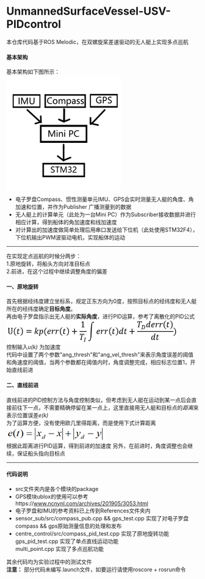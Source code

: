 # UnmannedSurfaceVessel-USV-PIDcontrol
本仓库代码基于ROS Melodic，在双螺旋桨差速驱动的无人艇上实现多点巡航

#### 基本架构
基本架构如下图所示：  
 <img src="https://github.com/KeenRunner/UnmannedSurfaceVessel-USV-PIDcontrol/blob/master/References/structure.png?raw=true" 
 width = "300" height = "300" align=center />  
+ 电子罗盘Compass、惯性测量单元IMU、GPS会实时测量无人艇的角度、角加速和位置，并作为Publisher 广播测量到的数据  
+ 无人艇上的计算单元（此处为一台Mini PC）作为Subscriber接收数据并进行相应计算，得到船体的角加速度和线加速度  
+ 对计算出的加速度做简单处理后用串口发送给下位机（此处使用STM32F4），下位机输出PWM波驱动电机，实现船体的运动  
***
在实现定点巡航的时候分两步：  
 1.原地旋转，将船头方向对准目标点  
 2.前进，在这个过程中继续调整角度的偏差  

#### 一、原地旋转
首先根据经纬度建立坐标系，规定正东方向为0度，按照目标点的经纬度和无人艇所在的经纬度确定**目标角度**。  
再由电子罗盘指示出无人艇的**实际角度**，进行PID运算，参考了离散化的PID公式  
<img src="https://github.com/KeenRunner/UnmannedSurfaceVessel-USV-PIDcontrol/blob/master/References/formula1.png" 
 width = "450" height = "60" align=center />  
控制输入*u(k)* 为加速度  
代码中设置了两个参数"ang_thresh"和"ang_vel_thresh"来表示角度误差的阈值和角速度的阈值，当两个参数都在阈值内时，角度调整完成，相应标志位置1，开始直线前进

#### 二、直线前进
直线前进的PID控制方法与角度控制类似，但考虑到无人艇在运动到某一点后会直接前往下一点，不需要精确停留在某一点上，这里直接用无人艇和目标点的*距离*来表示位置误差*e(k)*   
为了运算方便，没有使用欧几里得距离，而是使用下式计算距离  
 <img src="https://github.com/KeenRunner/UnmannedSurfaceVessel-USV-PIDcontrol/blob/master/References/formula2.png" 
     width = "260" height = "40" align=center />  
 根据此距离进行PID运算，得到前进的加速度
 另外，在前进时，角度调整也会继续，保证船头指向目标点  
***
#### 代码说明
+ src文件夹内是各个模块的package  
+ GPS模块ublox的使用可以参考https://www.ncnynl.com/archives/201905/3053.html  
+ 电子罗盘和IMU的参考资料已上传到References文件夹内
+ sensor_sub/src/compass_pub.cpp && gps_test.cpp 实现了对电子罗盘compass && gps原始测量信息的处理和发布  
+ centre_control/src/compass_pid_test.cpp 实现了原地旋转功能  
  gps_pid_test.cpp 实现了单点直线运动功能  
  multi_point.cpp 实现了多点巡航功能  
  
 其余代码均为实验过程中的测试文件  
 **注意：** 部分代码未编写.launch文件，如要运行请使用roscore + rosrun命令
